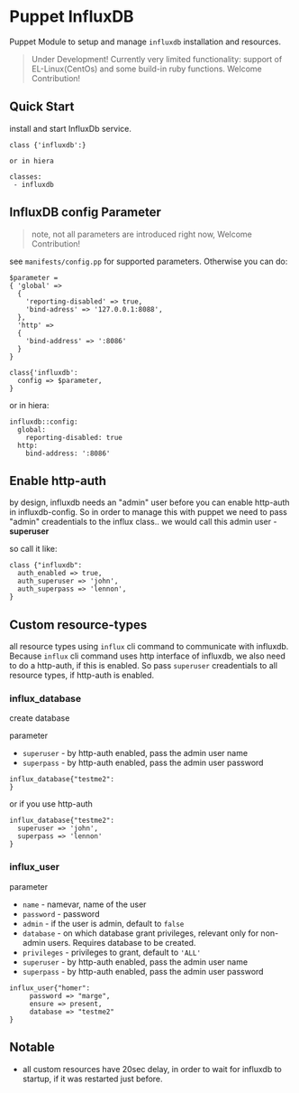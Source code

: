 # Puppet InfluxDB

Puppet Module to setup and manage `influxdb` installation and resources.

> Under Development! Currently very limited functionality: support of EL-Linux(CentOs) and some build-in ruby functions. Welcome Contribution!

## Quick Start

install and start InfluxDb service.

```
class {'influxdb':}

or in hiera

classes:
 - influxdb
```

## InfluxDB config Parameter

> note, not all parameters are introduced right now,  Welcome Contribution!

see `manifests/config.pp` for supported parameters. Otherwise you can do:

```puppet
$parameter =
{ 'global' =>
  {
    'reporting-disabled' => true,
    'bind-adress' => '127.0.0.1:8088',
  },
  'http' =>
  {
    'bind-address' => ':8086'
  }
}

class{'influxdb':
  config => $parameter,
}
```

or in hiera:

```
influxdb::config:
  global:
    reporting-disabled: true
  http:
    bind-address: ':8086'
```

## Enable http-auth

by design, influxdb needs an "admin" user before you can enable http-auth in influxdb-config. So in order to manage this with puppet we need to pass "admin" creadentials to the influx class.. we would call this admin user - __superuser__

so call it like:

```
class {"influxdb":
  auth_enabled => true,
  auth_superuser => 'john',
  auth_superpass => 'lennon',
}
```

## Custom resource-types

all resource types using `influx` cli command to communicate with influxdb. Because `influx` cli command uses http interface of influxdb, we also need to do a http-auth, if this is enabled. So pass `superuser` creadentials to all resource types, if http-auth is enabled.

### influx_database

create database

parameter

* `superuser` - by http-auth enabled, pass the admin user name
* `superpass` - by http-auth enabled, pass the admin user password

```puppet
influx_database{"testme2":
}
```

or if you use http-auth

```puppet
influx_database{"testme2":
  superuser => 'john',
  superpass => 'lennon'
}
```

### influx_user

parameter

* `name` - namevar, name of the user
* `password` - password
* `admin` - if the user is admin, default to `false`
* `database` - on which database grant privileges, relevant only for non-admin users. Requires database to be created.
* `privileges` - privileges to grant, default to `'ALL'`
* `superuser` - by http-auth enabled, pass the admin user name
* `superpass` - by http-auth enabled, pass the admin user password

```puppet
influx_user{"homer":
     password => "marge",
     ensure => present,
     database => "testme2"
}
```

## Notable

* all custom resources have 20sec delay, in order to wait for influxdb to startup, if it was restarted just before.
